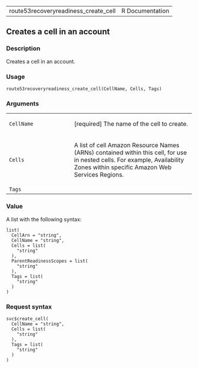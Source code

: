<table style="width: 100%;">
<tbody>
<tr class="odd">
<td>route53recoveryreadiness_create_cell</td>
<td style="text-align: right;">R Documentation</td>
</tr>
</tbody>
</table>

## Creates a cell in an account

### Description

Creates a cell in an account.

### Usage

    route53recoveryreadiness_create_cell(CellName, Cells, Tags)

### Arguments

<table>
<colgroup>
<col style="width: 35%" />
<col style="width: 65%" />
</colgroup>
<tbody>
<tr class="odd">
<td><code
id="route53recoveryreadiness_create_cell_:_CellName">CellName</code></td>
<td><p>[required] The name of the cell to create.</p></td>
</tr>
<tr class="even">
<td><code
id="route53recoveryreadiness_create_cell_:_Cells">Cells</code></td>
<td><p>A list of cell Amazon Resource Names (ARNs) contained within this
cell, for use in nested cells. For example, Availability Zones within
specific Amazon Web Services Regions.</p></td>
</tr>
<tr class="odd">
<td><code
id="route53recoveryreadiness_create_cell_:_Tags">Tags</code></td>
<td></td>
</tr>
</tbody>
</table>

### Value

A list with the following syntax:

    list(
      CellArn = "string",
      CellName = "string",
      Cells = list(
        "string"
      ),
      ParentReadinessScopes = list(
        "string"
      ),
      Tags = list(
        "string"
      )
    )

### Request syntax

    svc$create_cell(
      CellName = "string",
      Cells = list(
        "string"
      ),
      Tags = list(
        "string"
      )
    )
